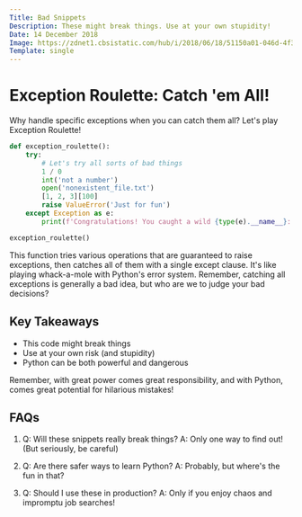 ```yaml
---
Title: Bad Snippets
Description: These might break things. Use at your own stupidity!
Date: 14 December 2018
Image: https://zdnet1.cbsistatic.com/hub/i/2018/06/18/51150a01-046d-4f30-a760-0357e6d5c2a0/e7c70a0c23a79d96645a93bd29ff3cc2/another-fun-malware-stock-image.jpg
Template: single
---
```


# Exception Roulette: Catch 'em All!


Why handle specific exceptions when you can catch them all? Let's play Exception Roulette!

```python
def exception_roulette():
    try:
        # Let's try all sorts of bad things
        1 / 0
        int('not a number')
        open('nonexistent_file.txt')
        [1, 2, 3][100]
        raise ValueError('Just for fun')
    except Exception as e:
        print(f'Congratulations! You caught a wild {type(e).__name__}: {e}')

exception_roulette()
```

This function tries various operations that are guaranteed to raise exceptions, then catches all of them with a single except clause. It's like playing whack-a-mole with Python's error system. Remember, catching all exceptions is generally a bad idea, but who are we to judge your bad decisions?

## Key Takeaways

- This code might break things
- Use at your own risk (and stupidity)
- Python can be both powerful and dangerous

Remember, with great power comes great responsibility, and with Python, comes great potential for hilarious mistakes!

## FAQs

1. Q: Will these snippets really break things?
   A: Only one way to find out! (But seriously, be careful)

2. Q: Are there safer ways to learn Python?
   A: Probably, but where's the fun in that?

3. Q: Should I use these in production?
   A: Only if you enjoy chaos and impromptu job searches!


